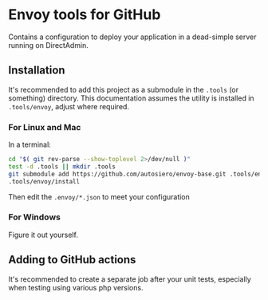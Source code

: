 # Envoy tools for GitHub

Contains a configuration to deploy your application in a dead-simple
server running on DirectAdmin.

## Installation

It's recommended to add this project as a submodule in the `.tools` (or something)
directory. This documentation assumes the utility is installed in `.tools/envoy`, adjust
where required.

### For Linux and Mac

In a terminal:

```bash
cd "$( git rev-parse --show-toplevel 2>/dev/null )"
test -d .tools || mkdir .tools
git submodule add https://github.com/autosiero/envoy-base.git .tools/envoy
.tools/envoy/install
```

Then edit the `.envoy/*.json` to meet your configuration

### For Windows

Figure it out yourself.

## Adding to GitHub actions

It's recommended to create a separate job after your unit tests, especially
when testing using various php versions.
